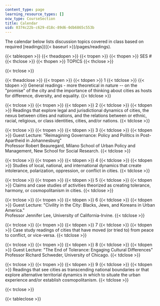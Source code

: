 ```yaml
---
content_type: page
learning_resource_types: []
ocw_type: CourseSection
title: Calendar
uid: 0374c22b-c629-d18c-89d6-0db6865c553b
---
```


The calendar below lists discussion topics covered in class based on required [readings]({{< baseurl >}}/pages/readings).

{{< tableopen >}}
{{< theadopen >}}
{{< tropen >}}
{{< thopen >}}
SES #
{{< thclose >}}
{{< thopen >}}
TOPICS
{{< thclose >}}

{{< trclose >}}

{{< theadclose >}}
{{< tropen >}}
{{< tdopen >}}
1
{{< tdclose >}}
{{< tdopen >}}
General readings - more theoretical in nature -- on the "promise" of the city and the importance of thinking about cities as hosts for difference, diversity, and equality.
{{< tdclose >}}

{{< trclose >}}
{{< tropen >}}
{{< tdopen >}}
2
{{< tdclose >}}
{{< tdopen >}}
Readings that explore legal and jurisdictional dynamics of cities, the nexus between cities and nations, and the relations between or ethnic, racial, religious, or class identities, cities, and/or nations.
{{< tdclose >}}

{{< trclose >}}
{{< tropen >}}
{{< tdopen >}}
3
{{< tdclose >}}
{{< tdopen >}}
Guest Lecture: "Reimagining Governance: Policy and Politics in Post-Apartheid in Johannesburg"  
Professor Robert Beauregard, Milano School of Urban Policy and Management, New School for Social Research.
{{< tdclose >}}

{{< trclose >}}
{{< tropen >}}
{{< tdopen >}}
4
{{< tdclose >}}
{{< tdopen >}}
Studies of local, national, and international dynamics that create intolerance, polarization, oppression, or conflict in cities.
{{< tdclose >}}

{{< trclose >}}
{{< tropen >}}
{{< tdopen >}}
5
{{< tdclose >}}
{{< tdopen >}}
Claims and case studies of activities theorized as creating tolerance, harmony, or cosmopolitanism in cities.
{{< tdclose >}}

{{< trclose >}}
{{< tropen >}}
{{< tdopen >}}
6
{{< tdclose >}}
{{< tdopen >}}
Guest Lecture: "Civility in the City: Blacks, Jews, and Koreans in Urban America."  
Professor Jennifer Lee, University of California-Irvine.
{{< tdclose >}}

{{< trclose >}}
{{< tropen >}}
{{< tdopen >}}
7
{{< tdclose >}}
{{< tdopen >}}
Case study readings of cities that have moved (or tried to) from peace to conflict, or vice-versa.
{{< tdclose >}}

{{< trclose >}}
{{< tropen >}}
{{< tdopen >}}
8
{{< tdclose >}}
{{< tdopen >}}
Guest Lecture: "The End of Tolerance: Engaging Cultural Differences"   
Professor Richard Schweder, University of Chicago.
{{< tdclose >}}

{{< trclose >}}
{{< tropen >}}
{{< tdopen >}}
9
{{< tdclose >}}
{{< tdopen >}}
Readings that see cities as transcending national boundaries or that explore alternative territorial dynamics in which to situate the urban experience and/or establish cosmopolitanism.
{{< tdclose >}}

{{< trclose >}}

{{< tableclose >}}
